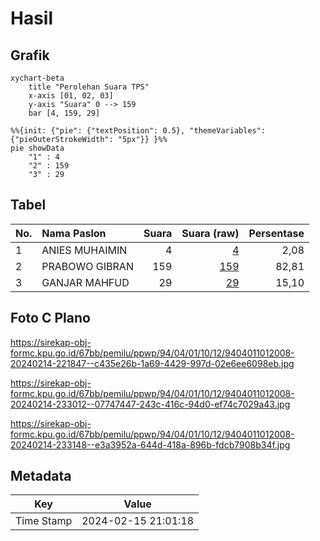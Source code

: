 # Hasil

## Grafik

```mermaid
xychart-beta
    title "Perolehan Suara TPS"
    x-axis [01, 02, 03]
    y-axis "Suara" 0 --> 159
    bar [4, 159, 29]
```

```mermaid
%%{init: {"pie": {"textPosition": 0.5}, "themeVariables": {"pieOuterStrokeWidth": "5px"}} }%%
pie showData
    "1" : 4
    "2" : 159
    "3" : 29
```

## Tabel

| No. | Nama Paslon    | Suara | Suara (raw) | Persentase |
|:--- |:-------------- | -----:| -----------:| ----------:|
| 1   | ANIES MUHAIMIN | 4     | [4][p-1]    | 2,08       |
| 2   | PRABOWO GIBRAN | 159   | [159][p-2]  | 82,81      |
| 3   | GANJAR MAHFUD  | 29    | [29][p-3]   | 15,10      |


[p-1]: https://github.com/gigit-pemilu/pemilu-2024-94-papua-tengah/blob/main/pilpres/hitung-suara/sub/94-papua-tengah/sub/04-mimika/sub/01-mimika-baru/sub/1012-perintis/sub/008-tps/sub/paslon-1.txt
[p-2]: https://github.com/gigit-pemilu/pemilu-2024-94-papua-tengah/blob/main/pilpres/hitung-suara/sub/94-papua-tengah/sub/04-mimika/sub/01-mimika-baru/sub/1012-perintis/sub/008-tps/sub/paslon-2.txt
[p-3]: https://github.com/gigit-pemilu/pemilu-2024-94-papua-tengah/blob/main/pilpres/hitung-suara/sub/94-papua-tengah/sub/04-mimika/sub/01-mimika-baru/sub/1012-perintis/sub/008-tps/sub/paslon-3.txt

## Foto C Plano

https://sirekap-obj-formc.kpu.go.id/67bb/pemilu/ppwp/94/04/01/10/12/9404011012008-20240214-221847--c435e26b-1a69-4429-997d-02e6ee6098eb.jpg

https://sirekap-obj-formc.kpu.go.id/67bb/pemilu/ppwp/94/04/01/10/12/9404011012008-20240214-233012--07747447-243c-416c-94d0-ef74c7029a43.jpg

https://sirekap-obj-formc.kpu.go.id/67bb/pemilu/ppwp/94/04/01/10/12/9404011012008-20240214-233148--e3a3952a-644d-418a-896b-fdcb7908b34f.jpg


## Metadata

| Key        | Value               |
| ---------- | ------------------- |
| Time Stamp | 2024-02-15 21:01:18 |



